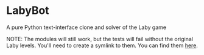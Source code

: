 # LabyBot
A pure Python text-interface clone and solver of the Laby game

NOTE: The modules will still work, but the tests will fail without the original Laby levels. You'll need to create a symlink to them. You can find them [here](https://github.com/sgimenez/laby/tree/master/data/levels).
